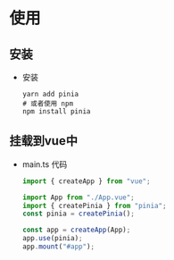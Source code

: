 # 使用

## 安装

+ 安装

  ```shell
  yarn add pinia
  # 或者使用 npm
  npm install pinia
  ```

## 挂载到vue中

+ main.ts 代码

  ```js
  import { createApp } from "vue";

  import App from "./App.vue";
  import { createPinia } from "pinia";
  const pinia = createPinia();

  const app = createApp(App);
  app.use(pinia);
  app.mount("#app");
  ```
